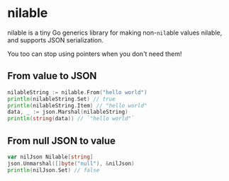 # nilable
nilable is a tiny Go generics library for making non-`nil`able values nilable, and supports JSON serialization.

You too can stop using pointers when you don't need them!

## From value to JSON
```go
nilableString := nilable.From("hello world")
println(nilableString.Set) // true
println(nilableString.Item) // "hello world"
data, _ := json.Marshal(nilableString)
println(string(data)) // `"hello world"` 
```

## From null JSON to value
```go
var nilJson Nilable[string]
json.Unmarshal([]byte("null"), &nilJson)
println(nilJson.Set) // false
```